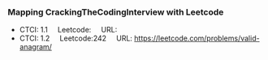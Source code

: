 ### Mapping CrackingTheCodingInterview with Leetcode

* CTCI: 1.1 &nbsp;&nbsp;&nbsp; Leetcode:    &nbsp;&nbsp;&nbsp; URL:
* CTCI: 1.2 &nbsp;&nbsp;&nbsp; Leetcode:242 &nbsp;&nbsp;&nbsp; URL: https://leetcode.com/problems/valid-anagram/
